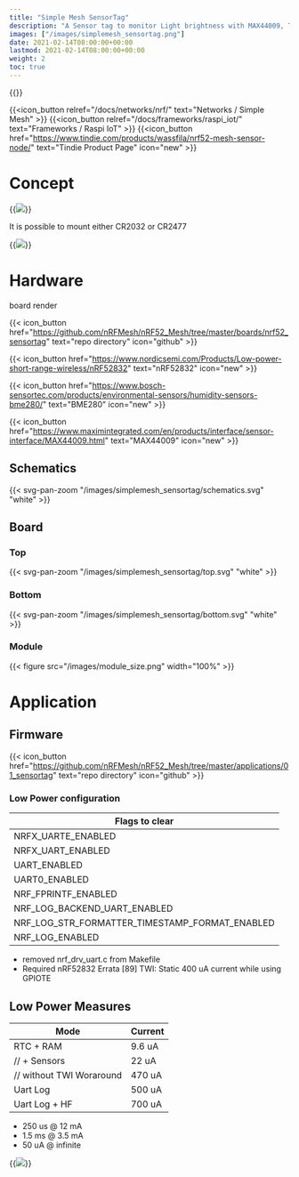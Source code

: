 ```yaml
---
title: "Simple Mesh SensorTag"
description: "A Sensor tag to monitor Light brightness with MAX44009, Temperature, Humidity and Pressure with BME280. The SoC is an nRF52832 that communicates through a Simple Mesh Framework"
images: ["/images/simplemesh_sensortag.png"]
date: 2021-02-14T08:00:00+00:00
lastmod: 2021-02-14T08:00:00+00:00
weight: 2
toc: true
---
```

{{<load-svg-pan-zoom>}}

{{<icon_button relref="/docs/networks/nrf/" text="Networks / Simple Mesh" >}}
{{<icon_button relref="/docs/frameworks/raspi_iot/" text="Frameworks / Raspi IoT" >}}
{{<icon_button href="https://www.tindie.com/products/wassfila/nrf52-mesh-sensor-node/" text="Tindie Product Page" icon="new" >}}


# Concept

{{<image src="/images/simplemesh_sensortag.png" >}} 

It is possible to mount either CR2032 or CR2477

{{<image src="/images/mounted.png" >}}

# Hardware
board render

{{< icon_button href="https://github.com/nRFMesh/nRF52_Mesh/tree/master/boards/nrf52_sensortag" text="repo directory" icon="github" >}}

{{< icon_button href="https://www.nordicsemi.com/Products/Low-power-short-range-wireless/nRF52832" text="nRF52832" icon="new" >}}

{{< icon_button href="https://www.bosch-sensortec.com/products/environmental-sensors/humidity-sensors-bme280/" text="BME280" icon="new" >}}

{{< icon_button href="https://www.maximintegrated.com/en/products/interface/sensor-interface/MAX44009.html" text="MAX44009" icon="new" >}}

## Schematics
{{< svg-pan-zoom "/images/simplemesh_sensortag/schematics.svg" "white" >}}

## Board
### Top

{{< svg-pan-zoom "/images/simplemesh_sensortag/top.svg" "white" >}}
### Bottom
{{< svg-pan-zoom "/images/simplemesh_sensortag/bottom.svg" "white" >}}
### Module
{{< figure src="/images/module_size.png" width="100%" >}}

# Application
## Firmware

{{< icon_button href="https://github.com/nRFMesh/nRF52_Mesh/tree/master/applications/01_sensortag" text="repo directory" icon="github" >}}

### Low Power configuration
|Flags to clear|
--- |
| NRFX_UARTE_ENABLED |
| NRFX_UART_ENABLED | 
| UART_ENABLED | 
| UART0_ENABLED |
| NRF_FPRINTF_ENABLED |
| NRF_LOG_BACKEND_UART_ENABLED |
| NRF_LOG_STR_FORMATTER_TIMESTAMP_FORMAT_ENABLED |
| NRF_LOG_ENABLED |
* removed nrf_drv_uart.c from Makefile
* Required nRF52832 Errata [89] TWI: Static 400 uA current while using GPIOTE

## Low Power Measures
| Mode | Current |
--- | --- |
| RTC + RAM | 9.6 uA |
| // + Sensors | 22 uA |
| // without TWI Woraround | 470 uA |
| Uart Log | 500 uA |
| Uart Log + HF | 700 uA |

* 250 us @ 12 mA
* 1.5 ms @ 3.5 mA
* 50 uA @ infinite

{{<image src="/images/simplemesh_sensortag/Power measures.png" >}}